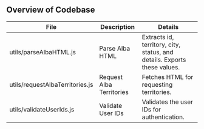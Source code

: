 ## Overview of Codebase

| File  	              | Description	       | Details
| ------                  | ------             | ------
| utils/parseAlbaHTML.js | Parse Alba HTML	|   Extracts id, territory, city, status, and details. Exports these values.
| utils/requestAlbaTerritories.js	| Request Alba Territories	| Fetches HTML for requesting territories.
| utils/validateUserIds.js	        | Validate User IDs	| Validates the user IDs for authentication.
